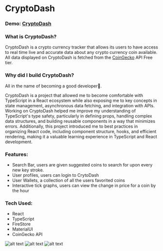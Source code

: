 # CryptoDash
### Demo: [CryptoDash](https://cryptrodash.netlify.app/)
### What is CryptoDash?
CryptoDash is a crypto currency tracker that allows its users to have access to real time live and accurate data about any crypto currency coin available.
All data displayed on CryptoDash is fetched from the [CoinGecko](https://www.coingecko.com/en/api) API Free tier.

### Why did I build CryptoDash?
All in the name of becoming a good developer😤.</br>

CryptoDash is a project that allowed me to become comfortable with TypeScript in a React ecosystem while also exposing me to key concepts in state management, asynchronous data fetching, and integration with APIs. Working on CryptoDash helped me improve my understanding of TypeScript's type safety, particularly in defining props, handling complex data structures, and building reusable components in a way that minimizes errors. Additionally, this project introduced me to best practices in organizing React code, including component structure, hooks, and efficient rendering, making it a valuable learning experience in TypeScript and React development.
### Features:
* Search Bar, users are given suggested coins to search for upon every new key stroke.
* User profiles, users can login to CrytoDash
* User Wallets, a collection of all the users favorited coins
* Interactive tick graphs, users can view the change in price for a coin by the hour

### Tech Used:
* React
* TypeScript
* FireStore
* MaterialUI
* CoinGecko API

![alt text](image.png)
![alt text](image-2.png)
![alt text](image-1.png)
